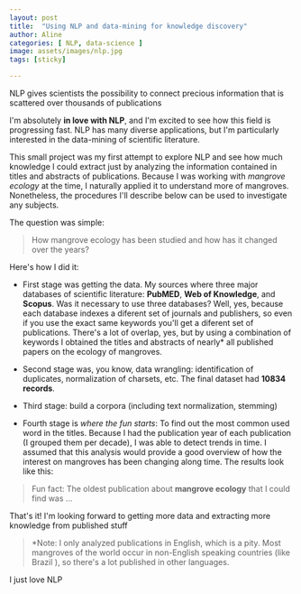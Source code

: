 ```yaml
---
layout: post
title:  "Using NLP and data-mining for knowledge discovery"
author: Aline
categories: [ NLP, data-science ]
image: assets/images/nlp.jpg
tags: [sticky]

---
```


NLP gives scientists the possibility to connect precious information that is scattered over thousands of publications

I'm absolutely **in love with NLP**, and I'm excited to see how this field is progressing fast.
NLP has many diverse applications, but I'm particularly interested in the data-mining of scientific literature.  

This small project was my first attempt to explore NLP and see how much knowledge I could extract just by analyzing the information contained in titles and abstracts of publications.
Because I was working with _mangrove ecology_ at the time, I naturally applied it to understand more of mangroves. Nonetheless, the procedures I'll describe below can be used to investigate any subjects.


The question was simple:

> How mangrove ecology has been studied and how has it changed over the years?

Here's how I did it:

* First stage was getting the data. My sources where three major databases of scientific literature: **PubMED**, **Web of Knowledge**, and **Scopus**. Was it necessary to use three databases? Well, yes, because each database indexes a diferent set of journals and publishers, so even if you use the exact same keywords you'll get a diferent set of publications. There's a lot of overlap, yes, but by using a combination of keywords I obtained the titles and abstracts of nearly* all published papers on the ecology of mangroves.

* Second stage was, you know, data wrangling: identification of duplicates, normalization of charsets, etc. The final dataset had **10834 records**.

* Third stage: build a corpora (including text normalization, stemming)

* Fourth stage is _where the fun starts_: To find out the most common used word in the titles.
Because I had the publication year of each publication (I grouped them per decade), I was able to detect trends in time. I assumed that this analysis would provide a good overview of how the interest on mangroves has been changing along time. The results look like this:


> Fun fact: The oldest publication about **mangrove ecology** that I could find was ...

That's it! I'm looking forward to getting more data and extracting more knowledge from published stuff

> *Note: I only analyzed publications in English, which is a pity. Most mangroves of the world occur in non-English speaking  countries (like Brazil ), so there's a lot published in other languages.


 <span class="spoiler">I just love NLP</span>
